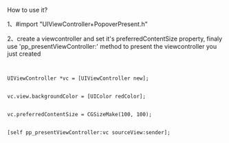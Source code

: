 <t>How to use it?</t>
<p>1、#import "UIViewController+PopoverPresent.h"</p>
<p>2、create a viewcontroller and set it's preferredContentSize property, finaly use 'pp_presentViewController:' method to present the viewcontroller you just created</p>
<code>
    <div>UIViewController *vc = [UIViewController new];</div>
    <div>vc.view.backgroundColor = [UIColor redColor];</div>
    <div>vc.preferredContentSize = CGSizeMake(100, 100);</div>
    <div>[self pp_presentViewController:vc sourceView:sender];</div>
</code>

    
